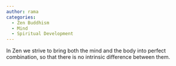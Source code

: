 ```yaml
---
author: rama
categories:
  - Zen Buddhism
  - Mind
  - Spiritual Development
---
```


In Zen we strive to bring both the mind and the body into perfect combination, so that there is no intrinsic difference between them.
